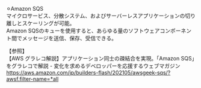 ⚪︎Amazon SQS</br>
マイクロサービス、分散システム、およびサーバーレスアプリケーションの切り離しとスケーリングが可能。</br>
Amazon SQSのキューを使用すると、あらゆる量のソフトウェアコンポーネント間でメッセージを送信、保存、受信できる。</br>

【参照】</br>
【AWS グラレコ解説】アプリケーション同士の疎結合を実現。「Amazon SQS」をグラレコで解説 - 変化を求めるデベロッパーを応援するウェブマガジン</br>
https://aws.amazon.com/jp/builders-flash/202105/awsgeek-sqs/?awsf.filter-name=*all</br>
</br></br>
